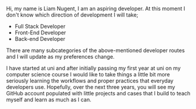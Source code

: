 Hi, my name is Liam Nugent, I am an aspiring developer. At this moment I don't know which direction of development I will take; 

- Full Stack Developer
- Front-End Developer
- Back-end Developer

There are many subcategories of the above-mentioned developer routes and I will update as my preferences change.

I have started at uni and after initially passing my first year at uni on my computer science course I would like to take things a little bit more seriously learning the workflows and proper practices that everyday developers use. Hopefully, over the next three years, you will see my GitHub account populated with little projects and cases that I build to teach myself and learn as much as I can.
